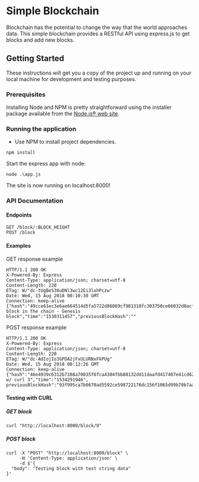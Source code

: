 # Simple Blockchain

Blockchain has the potential to change the way that the world approaches data. This simple blockchain provides a RESTful API using express.js to get blocks and add new blocks.

## Getting Started

These instructions will get you a copy of the project up and running on your local machine for development and testing purposes.

### Prerequisites

Installing Node and NPM is pretty straightforward using the installer package available from the [Node.js® web site](https://nodejs.org/en/).

### Running the application

- Use NPM to install project dependencies.
```
npm install
```

Start the express app with node:
```
node .\app.js
```
The site is now running on localhost:8000!

### API Documentation

#### Endpoints

    GET /block/:BLOCK_HEIGHT
    POST /block

#### Examples

GET response example

    HTTP/1.1 200 OK
    X-Powered-By: Express
    Content-Type: application/json; charset=utf-8
    Content-Length: 220
    ETag: W/"dc-tUgBeS30uDNl3wc12Ei3lohPczw"
    Date: Wed, 15 Aug 2018 00:10:30 GMT
    Connection: keep-alive
    {"hash":"49cce61ec3e6ae664514d5fa5722d86069cf981318fc303750ce66032d0acff3","height":0,"body":"First block in the chain - Genesis block","time":"1530311457","previousBlockHash":""

POST response example 

    HTTP/1.1 200 OK
    X-Powered-By: Express
    Content-Type: application/json; charset=utf-8
    Content-Length: 220
    ETag: W/"dc-AdIojIo3GPDA2jFxULURNxFkPUg"
    Date: Wed, 15 Aug 2018 00:12:26 GMT
    Connection: keep-alive
    {"hash":"46e4939c6312b7108a70035f6fca4304fbb88132dd11daafd417407e41cd62e2","height":3,"body":"Testing w/ curl 3","time":"1534291946", previousBlockHash":"93f995ca7b0670ad5592ce598722176dc156f1065d99b70b7aa45db072ad7b9b"}

#### Testing with CURL

##### GET block
```
curl "http://localhost:8000/block/0"
```
##### POST block
```
curl -X "POST" "http://localhost:8000/block" \
     -H 'Content-Type: application/json' \
     -d $'{
  "body": "Testing block with test string data"
}'
```